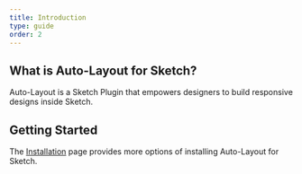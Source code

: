 ```yaml
---
title: Introduction
type: guide
order: 2
---
```


## What is Auto-Layout for Sketch?

Auto-Layout is a Sketch Plugin that empowers designers to build responsive designs inside Sketch. 

## Getting Started

The [Installation](installation.html) page provides more options of installing Auto-Layout for Sketch. 


